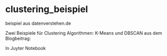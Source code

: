 # clustering_beispiel
beispiel aus datenverstehen.de

Zwei Beispiele für Clustering Algorithmen: K-Means und DBSCAN aus dem Blogbeitrag: 

In Juyter Notebook 

